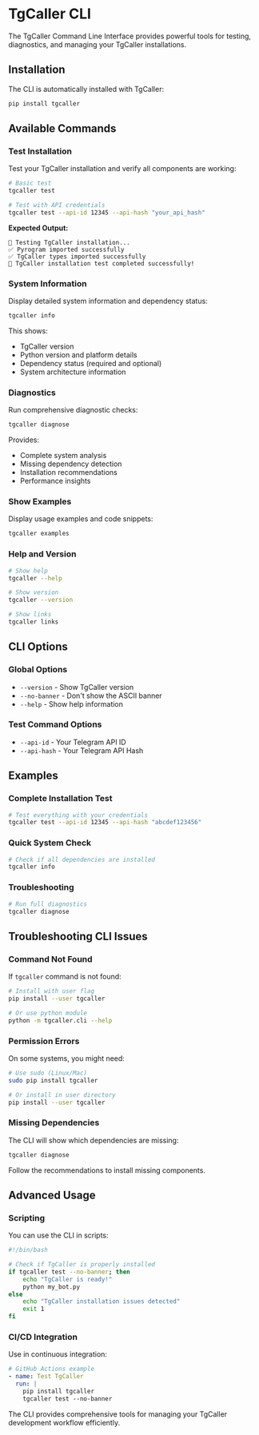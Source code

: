 # TgCaller CLI

The TgCaller Command Line Interface provides powerful tools for testing, diagnostics, and managing your TgCaller installations.

## Installation

The CLI is automatically installed with TgCaller:

```bash
pip install tgcaller
```

## Available Commands

### Test Installation

Test your TgCaller installation and verify all components are working:

```bash
# Basic test
tgcaller test

# Test with API credentials
tgcaller test --api-id 12345 --api-hash "your_api_hash"
```

**Expected Output:**
```
🧪 Testing TgCaller installation...
✅ Pyrogram imported successfully
✅ TgCaller types imported successfully
🎉 TgCaller installation test completed successfully!
```

### System Information

Display detailed system information and dependency status:

```bash
tgcaller info
```

This shows:
- TgCaller version
- Python version and platform details
- Dependency status (required and optional)
- System architecture information

### Diagnostics

Run comprehensive diagnostic checks:

```bash
tgcaller diagnose
```

Provides:
- Complete system analysis
- Missing dependency detection
- Installation recommendations
- Performance insights

### Show Examples

Display usage examples and code snippets:

```bash
tgcaller examples
```

### Help and Version

```bash
# Show help
tgcaller --help

# Show version
tgcaller --version

# Show links
tgcaller links
```

## CLI Options

### Global Options

- `--version` - Show TgCaller version
- `--no-banner` - Don't show the ASCII banner
- `--help` - Show help information

### Test Command Options

- `--api-id` - Your Telegram API ID
- `--api-hash` - Your Telegram API Hash

## Examples

### Complete Installation Test

```bash
# Test everything with your credentials
tgcaller test --api-id 12345 --api-hash "abcdef123456"
```

### Quick System Check

```bash
# Check if all dependencies are installed
tgcaller info
```

### Troubleshooting

```bash
# Run full diagnostics
tgcaller diagnose
```

## Troubleshooting CLI Issues

### Command Not Found

If `tgcaller` command is not found:

```bash
# Install with user flag
pip install --user tgcaller

# Or use python module
python -m tgcaller.cli --help
```

### Permission Errors

On some systems, you might need:

```bash
# Use sudo (Linux/Mac)
sudo pip install tgcaller

# Or install in user directory
pip install --user tgcaller
```

### Missing Dependencies

The CLI will show which dependencies are missing:

```bash
tgcaller diagnose
```

Follow the recommendations to install missing components.

## Advanced Usage

### Scripting

You can use the CLI in scripts:

```bash
#!/bin/bash

# Check if TgCaller is properly installed
if tgcaller test --no-banner; then
    echo "TgCaller is ready!"
    python my_bot.py
else
    echo "TgCaller installation issues detected"
    exit 1
fi
```

### CI/CD Integration

Use in continuous integration:

```yaml
# GitHub Actions example
- name: Test TgCaller
  run: |
    pip install tgcaller
    tgcaller test --no-banner
```

The CLI provides comprehensive tools for managing your TgCaller development workflow efficiently.